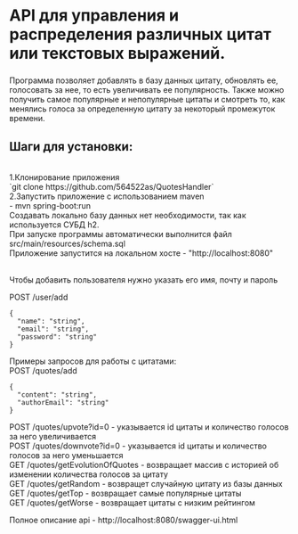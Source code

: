 <h1>API для  управления и распределения различных цитат или текстовых выражений.</h1> 
<h3></h3>Программа позволяет добавлять в базу данных цитату, обновлять ее, голосовать за нее,
то есть увеличивать ее популярность. Также можно получить самое популярные и непопулярные цитаты 
и смотреть то, как менялись голоса за определенную цитату за некоторый промежуток времени.</h3>

<h2>Шаги для установки:</h2><br>
1.Клонирование приложения<br>
`git clone https://github.com/564522as/QuotesHandler`<br>
2.Запустить приложение с использованием maven<br>
- mvn spring-boot:run<br>
Создавать локально базу данных нет необходимости, так как используется СУБД h2.<br>
При запуске программы автоматически выполнится файл src/main/resources/schema.sql<br>
Приложение запустится на локальном хосте - "http://localhost:8080"<br><br>

<p>Чтобы добавить пользователя нужно указать его имя, почту и пароль</p>

POST /user/add
```
{
  "name": "string",
  "email": "string",
  "password": "string"
}
```

Примеры запросов для работы с цитатами:<br>
POST /quotes/add<br>
```
{
  "content": "string",
  "authorEmail": "string"
}
```
POST /quotes/upvote?id=0 - указывается id цитаты и количество голосов за него увеличивается<br>
POST /quotes/downvote?id=0 - указывается id цитаты и количество голосов за него уменьшается<br>
GET /quotes/getEvolutionOfQuotes - возвращает массив с историей об изменении количества голосов за цитату<br>
GET /quotes/getRandom - возвращет случайную цитату из базы данных<br>
GET /quotes/getTop - возвращает самые популярные цитаты<br>
GET /quotes/getWorse - возвращает цитаты с низким рейтингом<br>

<p>Полное описание api - http://localhost:8080/swagger-ui.html</p>
